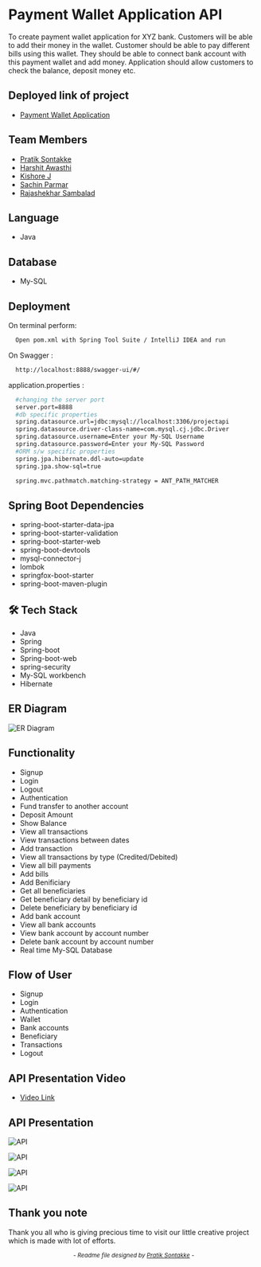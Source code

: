 
# Payment Wallet Application API

To create payment wallet application for XYZ bank. Customers will be able to add their money in the wallet. Customer should be able to pay different bills using this wallet. They should be able to connect bank account with this payment wallet and add money. Application should allow customers to check the balance, deposit money etc.

## Deployed link of project
- <a href="https://waitingbirth9621-production.up.railway.app/swagger-ui/#/" target="_blank"> Payment Wallet Application </a>

## Team Members

<ul>
  <li><a href="https://github.com/pratiksontakke" target="_blank">Pratik Sontakke</a></li>
  <li><a href="https://github.com/Hartumpa" target="_blank">Harshit Awasthi</a></li>
  <li><a href="https://github.com/jkka777" target="_blank">Kishore J</a></li>
  <li><a href="https://github.com/sachin9603" target="_blank">Sachin Parmar</a></li>
  <li><a href="https://github.com/rajashekharms369" target="_blank">Rajashekhar Sambalad</a></li>

</ul>


## Language
- Java

## Database
- My-SQL

## Deployment

On terminal perform:
```bash
  Open pom.xml with Spring Tool Suite / IntelliJ IDEA and run
```

On Swagger :

```bash
  http://localhost:8888/swagger-ui/#/
```

application.properties : 
```bash
  #changing the server port
  server.port=8888
  #db specific properties
  spring.datasource.url=jdbc:mysql://localhost:3306/projectapi
  spring.datasource.driver-class-name=com.mysql.cj.jdbc.Driver
  spring.datasource.username=Enter your My-SQL Username
  spring.datasource.password=Enter your My-SQL Password
  #ORM s/w specific properties
  spring.jpa.hibernate.ddl-auto=update
  spring.jpa.show-sql=true

  spring.mvc.pathmatch.matching-strategy = ANT_PATH_MATCHER

```


## Spring Boot Dependencies
- spring-boot-starter-data-jpa
- spring-boot-starter-validation
- spring-boot-starter-web
- spring-boot-devtools
- mysql-connector-j
- lombok
- springfox-boot-starter
- spring-boot-maven-plugin

## 🛠 Tech Stack

- Java
- Spring
- Spring-boot
- Spring-boot-web
- spring-security
- My-SQL workbench 
- Hibernate

## ER Diagram

![ER Diagram](./images/05_ER_Diagram.jpg)

## Functionality

- Signup
- Login
- Logout
- Authentication
- Fund transfer to another account
- Deposit Amount
- Show Balance
- View all transactions
- View transactions between dates
- Add transaction
- View all transactions by type (Credited/Debited)
- View all bill payments
- Add bills
- Add Benificiary
- Get all beneficiaries
- Get beneficiary detail by beneficiary id
- Delete beneficiary by beneficiary id
- Add bank account
- View all bank accounts
- View bank account by account number
- Delete bank account by account number
- Real time My-SQL Database


## Flow of User

- Signup 
- Login 
- Authentication 
- Wallet 
- Bank accounts 
- Beneficiary 
- Transactions 
- Logout 

## API Presentation Video
<ul>
  <li><a href="https://drive.google.com/file/d/1IEAVuEbmHCJ9_2xlEJWCAx3IqWw9dKPA/view?usp=share_link" target="_blank">Video Link</a></li>
</ul>

## API Presentation 
![API](./images/01.jpg)

![API](./images/02.jpg)

![API](./images/03.jpg)

![API](./images/04.jpg)

## Thank you note
Thank you all who is giving precious time to visit our little creative project which is made with lot of efforts.

_<p align="center"><sub>- Readme file designed by <a href="https://github.com/pratiksontakke" target="_blank">Pratik Sontakke</a> -</sub></p>_
